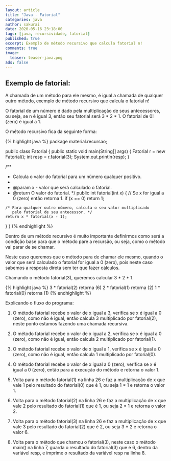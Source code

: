 ```yaml
---
layout: article
title: "Java - Fatorial"
categories: java
author: sakurai
date: 2020-05-16 23:18:00
tags: [java, recursividade, fatorial]
published: true
excerpt: Exemplo de método recursivo que calcula fatorial n!
comments: true
image:
  teaser: teaser-java.png
ads: false
---
```


## Exemplo de fatorial:

A chamada de um método para ele mesmo, é igual a chamada de qualquer outro método, exemplo de método recursivo que calcula o fatorial n!

O fatorial de um número é dado pela multiplicação de seus antecessores, ou seja, se n é igual 3, então seu fatorial será 3 * 2 * 1. O fatorial de 0! (zero) é igual a 1. 

O método recursivo fica da seguinte forma:

{% highlight java %}
package material.recursao;

public class Fatorial {
  public static void main(String[] args) {
    Fatorial r = new Fatorial();
    int resp = r.fatorial(3);
    System.out.println(resp);
  }
    
  /**
   * Calcula o valor do fatorial para um número qualquer positivo.
   * 
   * @param x - valor que será calculado o fatorial.
   * @return O valor do fatorial.
   */
  public int fatorial(int x) {
    // Se x for igual a 0 (zero) então retorna 1.
    if (x == 0)
      return 1;
        
    /* Para qualquer outro número, calcula o seu valor multiplicado
       pelo fatorial de seu antecessor. */
    return x * fatorial(x - 1);
  }
}
{% endhighlight %}

Dentro de um método recursivo é muito importante definirmos como será a condição base para que o método pare a recursão, ou seja, como o método vai parar de se chamar.

Neste caso queremos que o método para de chamar ele mesmo, quando o valor que será calculado o fatorial for igual a 0 (zero), pois neste caso sabemos a resposta direta sem ter que fazer cálculos.

Chamando o método fatorial(3), queremos calcular 3 * 2 * 1.

{% highlight java %}
3 * fatorial(2) 			    retorna (6)
        2 * fatorial(1) 		retorna (2)
            1 * fatorial(0) 	retorna (1)
{% endhighlight %}

Explicando o fluxo do programa:

1. O método fatorial recebe o valor de x igual a 3, verifica se x é igual a 0 (zero), como não é igual, então calcula 3 multiplicado por fatorial(2), neste ponto estamos fazendo uma chamada recursiva.

2. O método fatorial recebe o valor de x igual a 2, verifica se x é igual a 0 (zero), como não é igual, então calcula 2 multiplicado por fatorial(1).

3. O método fatorial recebe o valor de x igual a 1, verifica se x é igual a 0 (zero), como não é igual, então calcula 1 multiplicado por fatorial(0).

4. O método fatorial recebe o valor de x igual a 0 (zero), verifica se x é igual a 0 (zero), então para a execução do método e retorna o valor 1.

5. Volta para o método fatorial(1) na linha 26 e faz a multiplicação de x que vale 1 pelo resultado do fatorial(0) que é 1, ou seja 1 * 1 e retorna o valor 1.

6. Volta para o método fatorial(2) na linha 26 e faz a multiplicação de x que vale 2 pelo resultado do fatorial(1) que é 1, ou seja 2 * 1 e retorna o valor 2.

7. Volta para o método fatorial(3) na linha 26 e faz a multiplicação de x que vale 3 pelo resultado do fatorial(2) que é 2, ou seja 3 * 2 e retorna o valor 6.

8. Volta para o método que chamou o fatorial(3), neste caso o método main() na linha 7, guarda o resultado do fatorial(3) que é 6, dentro da variável resp, e imprime o resultado da variável resp na linha 8.